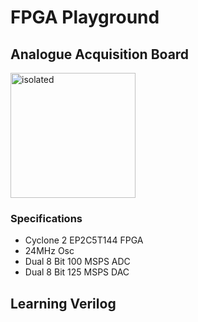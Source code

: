 # FPGA Playground

## Analogue Acquisition Board

<img src="Analog_Board_3d.jpg" alt="isolated" width="200"/>

### Specifications

- Cyclone 2 EP2C5T144 FPGA
- 24MHz Osc
- Dual 8 Bit 100 MSPS ADC
- Dual 8 Bit 125 MSPS DAC

## Learning Verilog
